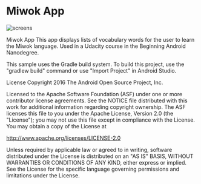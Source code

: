 # Miwok App
![screens](https://lh3.googleusercontent.com/j748sPufjA1dFoaO9_jkPYNwPHJne5YbKi3x0ntzEWBX3W1qNDGbCgeLtj93JDcXD6LY6kqC5n5JAX_21LlP=s0#w=1224&h=421)

Miwok App
This app displays lists of vocabulary words for the user to learn the Miwok language. Used in a Udacity course in the Beginning Android Nanodegree.


This sample uses the Gradle build system. To build this project, use the "gradlew build" command or use "Import Project" in Android Studio.


License
Copyright 2016 The Android Open Source Project, Inc.

Licensed to the Apache Software Foundation (ASF) under one or more contributor license agreements. See the NOTICE file distributed with this work for additional information regarding copyright ownership. The ASF licenses this file to you under the Apache License, Version 2.0 (the "License"); you may not use this file except in compliance with the License. You may obtain a copy of the License at

http://www.apache.org/licenses/LICENSE-2.0

Unless required by applicable law or agreed to in writing, software distributed under the License is distributed on an "AS IS" BASIS, WITHOUT WARRANTIES OR CONDITIONS OF ANY KIND, either express or implied. See the License for the specific language governing permissions and limitations under the License.
